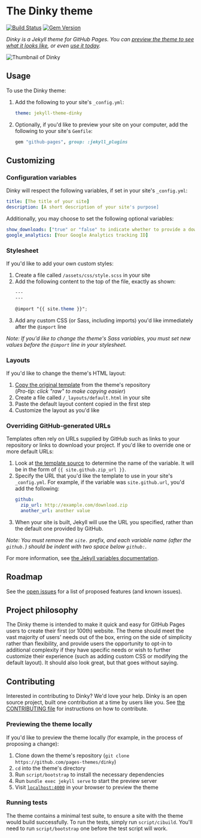 # The Dinky theme

[![Build Status](https://travis-ci.org/pages-themes/dinky.svg?branch=master)](https://travis-ci.org/pages-themes/dinky) [![Gem Version](https://badge.fury.io/rb/jekyll-theme-dinky.svg)](https://badge.fury.io/rb/jekyll-theme-dinky)

*Dinky is a Jekyll theme for GitHub Pages. You can [preview the theme to see what it looks like](http://pages-themes.github.io/dinky), or even [use it today](#usage).*

![Thumbnail of Dinky](thumbnail.png)

## Usage

To use the Dinky theme:

1. Add the following to your site's `_config.yml`:

    ```yml
    theme: jekyll-theme-dinky
    ```

2. Optionally, if you'd like to preview your site on your computer, add the following to your site's `Gemfile`:

    ```ruby
    gem "github-pages", group: :jekyll_plugins
    ```

## Customizing

### Configuration variables

Dinky will respect the following variables, if set in your site's `_config.yml`:

```yml
title: [The title of your site]
description: [A short description of your site's purpose]
```

Additionally, you may choose to set the following optional variables:

```yml
show_downloads: ["true" or "false" to indicate whether to provide a download URL]
google_analytics: [Your Google Analytics tracking ID]
```

### Stylesheet

If you'd like to add your own custom styles:

1. Create a file called `/assets/css/style.scss` in your site
2. Add the following content to the top of the file, exactly as shown:
    ```scss
    ---
    ---

    @import "{{ site.theme }}";
    ```
3. Add any custom CSS (or Sass, including imports) you'd like immediately after the `@import` line

*Note: If you'd like to change the theme's Sass variables, you must set new values before the `@import` line in your stylesheet.*

### Layouts

If you'd like to change the theme's HTML layout:

1. [Copy the original template](https://github.com/pages-themes/dinky/blob/master/_layouts/default.html) from the theme's repository<br />(*Pro-tip: click "raw" to make copying easier*)
2. Create a file called `/_layouts/default.html` in your site
3. Paste the default layout content copied in the first step
4. Customize the layout as you'd like

### Overriding GitHub-generated URLs

Templates often rely on URLs supplied by GitHub such as links to your repository or links to download your project. If you'd like to override one or more default URLs:

1. Look at [the template source](https://github.com/pages-themes/dinky/blob/master/_layouts/default.html) to determine the name of the variable. It will be in the form of `{{ site.github.zip_url }}`.
2. Specify the URL that you'd like the template to use in your site's `_config.yml`. For example, if the variable was `site.github.url`, you'd add the following:
    ```yml
    github:
      zip_url: http://example.com/download.zip
      another_url: another value
    ```
3. When your site is built, Jekyll will use the URL you specified, rather than the default one provided by GitHub.

*Note: You must remove the `site.` prefix, and each variable name (after the `github.`) should be indent with two space below `github:`.*

For more information, see [the Jekyll variables documentation](https://jekyllrb.com/docs/variables/).

## Roadmap

See the [open issues](https://github.com/pages-themes/dinky/issues) for a list of proposed features (and known issues).

## Project philosophy

The Dinky theme is intended to make it quick and easy for GitHub Pages users to create their first (or 100th) website. The theme should meet the vast majority of users' needs out of the box, erring on the side of simplicity rather than flexibility, and provide users the opportunity to opt-in to additional complexity if they have specific needs or wish to further customize their experience (such as adding custom CSS or modifying the default layout). It should also look great, but that goes without saying.

## Contributing

Interested in contributing to Dinky? We'd love your help. Dinky is an open source project, built one contribution at a time by users like you. See [the CONTRIBUTING file](docs/CONTRIBUTING.md) for instructions on how to contribute.

### Previewing the theme locally

If you'd like to preview the theme locally (for example, in the process of proposing a change):

1. Clone down the theme's repository (`git clone https://github.com/pages-themes/dinky`)
2. `cd` into the theme's directory
3. Run `script/bootstrap` to install the necessary dependencies
4. Run `bundle exec jekyll serve` to start the preview server
5. Visit [`localhost:4000`](http://localhost:4000) in your browser to preview the theme

### Running tests

The theme contains a minimal test suite, to ensure a site with the theme would build successfully. To run the tests, simply run `script/cibuild`. You'll need to run `script/bootstrap` one before the test script will work.
